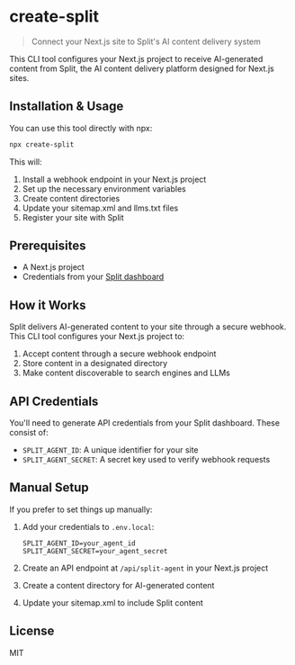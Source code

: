 # create-split

> Connect your Next.js site to Split's AI content delivery system

This CLI tool configures your Next.js project to receive AI-generated content from Split, the AI content delivery platform designed for Next.js sites.

## Installation & Usage

You can use this tool directly with npx:

```bash
npx create-split
```

This will:
1. Install a webhook endpoint in your Next.js project
2. Set up the necessary environment variables
3. Create content directories
4. Update your sitemap.xml and llms.txt files
5. Register your site with Split

## Prerequisites

- A Next.js project
- Credentials from your [Split dashboard](https://app.split.run)

## How it Works

Split delivers AI-generated content to your site through a secure webhook. This CLI tool configures your Next.js project to:

1. Accept content through a secure webhook endpoint
2. Store content in a designated directory
3. Make content discoverable to search engines and LLMs

## API Credentials

You'll need to generate API credentials from your Split dashboard. These consist of:
- `SPLIT_AGENT_ID`: A unique identifier for your site
- `SPLIT_AGENT_SECRET`: A secret key used to verify webhook requests

## Manual Setup

If you prefer to set things up manually:

1. Add your credentials to `.env.local`:
   ```
   SPLIT_AGENT_ID=your_agent_id
   SPLIT_AGENT_SECRET=your_agent_secret
   ```

2. Create an API endpoint at `/api/split-agent` in your Next.js project
3. Create a content directory for AI-generated content
4. Update your sitemap.xml to include Split content

## License

MIT 